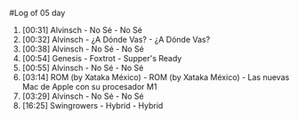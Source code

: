 #Log of 05 day

1. [00:31] Alvinsch - No Sé - No Sé
1. [00:32] Alvinsch - ¿A Dónde Vas? - ¿A Dónde Vas?
1. [00:38] Alvinsch - No Sé - No Sé
1. [00:54] Genesis - Foxtrot - Supper's Ready
1. [00:55] Alvinsch - No Sé - No Sé
1. [03:14] ROM (by Xataka México) - ROM (by Xataka México) - Las nuevas Mac de Apple con su procesador M1
1. [03:29] Alvinsch - No Sé - No Sé
1. [16:25] Swingrowers - Hybrid - Hybrid
